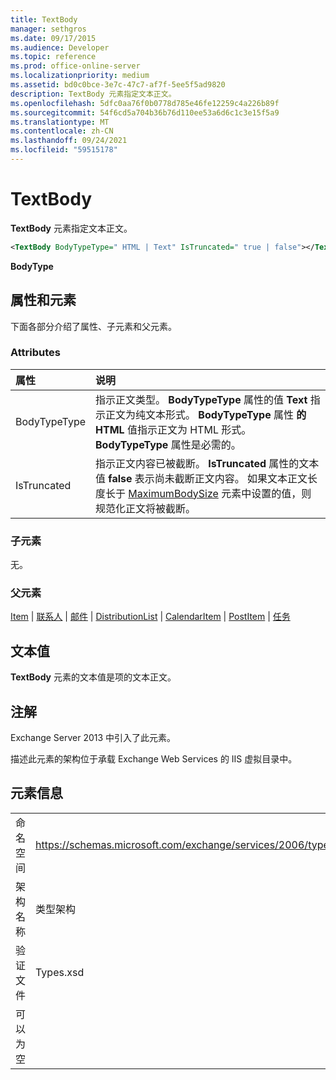 ```yaml
---
title: TextBody
manager: sethgros
ms.date: 09/17/2015
ms.audience: Developer
ms.topic: reference
ms.prod: office-online-server
ms.localizationpriority: medium
ms.assetid: bd0c0bce-3e7c-47c7-af7f-5ee5f5ad9820
description: TextBody 元素指定文本正文。
ms.openlocfilehash: 5dfc0aa76f0b0778d785e46fe12259c4a226b89f
ms.sourcegitcommit: 54f6cd5a704b36b76d110ee53a6d6c1c3e15f5a9
ms.translationtype: MT
ms.contentlocale: zh-CN
ms.lasthandoff: 09/24/2021
ms.locfileid: "59515178"
---
```

# <a name="textbody"></a>TextBody

**TextBody** 元素指定文本正文。 
  
```XML
<TextBody BodyTypeType=" HTML | Text" IsTruncated=" true | false"></TextBody>
```

 **BodyType**
## <a name="attributes-and-elements"></a>属性和元素

下面各部分介绍了属性、子元素和父元素。
  
### <a name="attributes"></a>Attributes

|**属性**|**说明**|
|:-----|:-----|
|BodyTypeType  <br/> |指示正文类型。 **BodyTypeType** 属性的值 **Text** 指示正文为纯文本形式。 **BodyTypeType** 属性 **的 HTML** 值指示正文为 HTML 形式。 **BodyTypeType** 属性是必需的。  <br/> |
|IsTruncated  <br/> |指示正文内容已被截断。 **IsTruncated** 属性的文本值 **false** 表示尚未截断正文内容。 如果文本正文长度长于 [MaximumBodySize](maximumbodysize.md) 元素中设置的值，则规范化正文将被截断。  <br/> |
   
### <a name="child-elements"></a>子元素

无。
  
### <a name="parent-elements"></a>父元素

[Item](item.md)  | [联系人](contact.md)  | [邮件](message-ex15websvcsotherref.md)  | [DistributionList](distributionlist.md)  | [CalendarItem](calendaritem.md)  | [PostItem](postitem.md)  | [任务](task.md)
  
## <a name="text-value"></a>文本值

**TextBody** 元素的文本值是项的文本正文。 
  
## <a name="remarks"></a>注解

Exchange Server 2013 中引入了此元素。
  
描述此元素的架构位于承载 Exchange Web Services 的 IIS 虚拟目录中。
  
## <a name="element-information"></a>元素信息

|||
|:-----|:-----|
|命名空间  <br/> |https://schemas.microsoft.com/exchange/services/2006/types  <br/> |
|架构名称  <br/> |类型架构  <br/> |
|验证文件  <br/> |Types.xsd  <br/> |
|可以为空  <br/> ||
   


